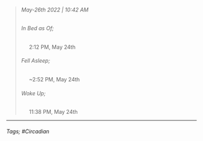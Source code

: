 >###### May-26th 2022 | 10:42 AM
>###### In Bed as Of;
> $\quad$ 2:12 PM, May 24th
>###### Fell Asleep;
> $\quad$ ~2:52 PM, May 24th
>###### Woke Up;
> $\quad$ 11:38 PM, May 24th
> <br>

--- 

###### Tags; #Circadian